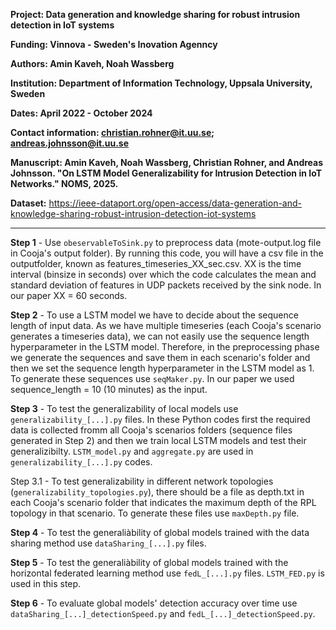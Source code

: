 
**Project: Data generation and knowledge sharing for robust intrusion detection in IoT systems**

**Funding: Vinnova - Sweden's Inovation Agenncy**

**Authors: Amin Kaveh, Noah Wassberg**

**Institution: Department of Information Technology, Uppsala University, Sweden**

**Dates: April 2022 - October 2024**

**Contact information: christian.rohner@it.uu.se; andreas.johnsson@it.uu.se**

**Manuscript: Amin Kaveh, Noah Wassberg, Christian Rohner, and Andreas Johnsson. "On LSTM Model Generalizability for Intrusion Detection in IoT Networks." NOMS, 2025.**

**Dataset:**  https://ieee-dataport.org/open-access/data-generation-and-knowledge-sharing-robust-intrusion-detection-iot-systems


---------------------------------------------------------------------------------------------------------------------------------

**Step 1** - Use `obeservableToSink.py` to preprocess data (mote-output.log file in Cooja's output folder). By running this code, you will have a csv file in the outputfolder, known as features_timeseries_XX_sec.csv. XX is the time interval (binsize in seconds) over which the code calculates the mean and standard deviation of features in UDP packets received by the sink node. In our paper XX = 60 seconds.

**Step 2** - To use a LSTM model we have to decide about the sequence length of input data. As we have multiple timeseries (each Cooja's scenario generates a timeseries data), we can not easily use the sequence length hyperparameter in the LSTM model. Therefore, in the preprocessing phase we generate the sequences and save them in each scenario's folder and then we set the sequence length hyperparameter in the LSTM model as 1. To generate these sequences use `seqMaker.py`. In our paper we used sequence_length = 10 (10 minutes) as the input.

**Step 3** - To test the generalizability of local models use `generalizability_[...].py` files. In these Python codes first the required data is collected fromm all Cooja's scenarios folders (sequence files generated in Step 2) and then we train local LSTM models and test their generalizibilty. `LSTM_model.py` and `aggregate.py` are used in `generalizability_[...].py` codes.

Step 3.1 - To test generalizability in different network topologies (`generalizability_topologies.py`), there should be a file as depth.txt in each Cooja's scenario folder that indicates the maximum depth of the RPL topology in that scenario. To generate these files use `maxDepth.py` file.

**Step 4** - To test the generaliàbility of global models trained with the data sharing method use `dataSharing_[...].py` files.

**Step 5** - To test the generaliàbility of global models trained with the horizontal federated learning method use `fedL_[...].py` files. `LSTM_FED.py` is used in this step.

**Step 6** - To evaluate global models' detection accuracy over time use `dataSharing_[...]_detectionSpeed.py` and `fedL_[...]_detectionSpeed.py`.

